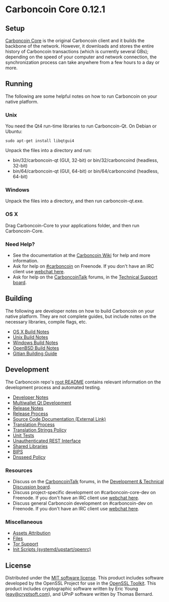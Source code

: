 Carboncoin Core 0.12.1
=====================

Setup
---------------------
[Carboncoin Core](http://carboncoin.org/en/download) is the original Carboncoin client and it builds the backbone of the network. However, it downloads and stores the entire history of Carboncoin transactions (which is currently several GBs); depending on the speed of your computer and network connection, the synchronization process can take anywhere from a few hours to a day or more.

Running
---------------------
The following are some helpful notes on how to run Carboncoin on your native platform.

### Unix

You need the Qt4 run-time libraries to run Carboncoin-Qt. On Debian or Ubuntu:

	sudo apt-get install libqtgui4

Unpack the files into a directory and run:

- bin/32/carboncoin-qt (GUI, 32-bit) or bin/32/carboncoind (headless, 32-bit)
- bin/64/carboncoin-qt (GUI, 64-bit) or bin/64/carboncoind (headless, 64-bit)



### Windows

Unpack the files into a directory, and then run carboncoin-qt.exe.

### OS X

Drag Carboncoin-Core to your applications folder, and then run Carboncoin-Core.

### Need Help?

* See the documentation at the [Carboncoin Wiki](https://en.carboncoin.it/wiki/Main_Page)
for help and more information.
* Ask for help on [#carboncoin](http://webchat.freenode.net?channels=carboncoin) on Freenode. If you don't have an IRC client use [webchat here](http://webchat.freenode.net?channels=carboncoin).
* Ask for help on the [CarboncoinTalk](https://carboncointalk.org/) forums, in the [Technical Support board](https://carboncointalk.org/index.php?board=4.0).

Building
---------------------
The following are developer notes on how to build Carboncoin on your native platform. They are not complete guides, but include notes on the necessary libraries, compile flags, etc.

- [OS X Build Notes](build-osx.md)
- [Unix Build Notes](build-unix.md)
- [Windows Build Notes](build-windows.md)
- [OpenBSD Build Notes](build-openbsd.md)
- [Gitian Building Guide](gitian-building.md)

Development
---------------------
The Carboncoin repo's [root README](/README.md) contains relevant information on the development process and automated testing.

- [Developer Notes](developer-notes.md)
- [Multiwallet Qt Development](multiwallet-qt.md)
- [Release Notes](release-notes.md)
- [Release Process](release-process.md)
- [Source Code Documentation (External Link)](https://dev.visucore.com/carboncoin/doxygen/)
- [Translation Process](translation_process.md)
- [Translation Strings Policy](translation_strings_policy.md)
- [Unit Tests](unit-tests.md)
- [Unauthenticated REST Interface](REST-interface.md)
- [Shared Libraries](shared-libraries.md)
- [BIPS](bips.md)
- [Dnsseed Policy](dnsseed-policy.md)

### Resources
* Discuss on the [CarboncoinTalk](https://carboncointalk.org/) forums, in the [Development & Technical Discussion board](https://carboncointalk.org/index.php?board=6.0).
* Discuss project-specific development on #carboncoin-core-dev on Freenode. If you don't have an IRC client use [webchat here](http://webchat.freenode.net/?channels=carboncoin-core-dev).
* Discuss general Carboncoin development on #carboncoin-dev on Freenode. If you don't have an IRC client use [webchat here](http://webchat.freenode.net/?channels=carboncoin-dev).

### Miscellaneous
- [Assets Attribution](assets-attribution.md)
- [Files](files.md)
- [Tor Support](tor.md)
- [Init Scripts (systemd/upstart/openrc)](init.md)

License
---------------------
Distributed under the [MIT software license](http://www.opensource.org/licenses/mit-license.php).
This product includes software developed by the OpenSSL Project for use in the [OpenSSL Toolkit](https://www.openssl.org/). This product includes
cryptographic software written by Eric Young ([eay@cryptsoft.com](mailto:eay@cryptsoft.com)), and UPnP software written by Thomas Bernard.

